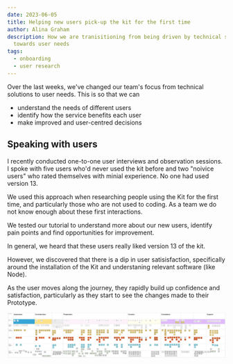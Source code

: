 ```yaml
---
date: 2023-06-05
title: Helping new users pick-up the kit for the first time
author: Alina Graham
description: How we are tranisitioning from being driven by technical solutions
  towards user needs
tags:
  - onboarding
  - user research
---
```

Over the last weeks, we've changed our team's focus from technical solutions to user needs. This is so that we can

- understand the needs of different users
- identify how the service benefits each user
- make improved and user-centred decisions

## Speaking with users

I recently conducted one-to-one user interviews and observation sessions. I spoke with five users who'd never used the kit before and two "noivice users" who rated themselves with minial experience. No one had used version 13.

We used this approach when researching people using the Kit for the first time, and particularly those who are not used to coding.  As a team we do not know enough about these first interactions.

We tested our tutorial to understand more about our new users, identify pain points and find opportunities for improvement.

In general, we heard that these users really liked version 13 of the kit.

However, we discovered that there is a dip in user satisisfaction, specifically around the installation of the Kit and understaning relevant software (like Node).

As the user moves along the journey, they rapidly build up confidence and satisfaction, particularly as they start to see the changes made to their Prototype.

![A user centiment map over the 6 phases of onboaring to the kit. We see the trendline starts nutural, but quickly dips unhappy before finally becoming happy again once the user stats receiving support from a real person.](/journey-mapping.jpeg)
